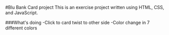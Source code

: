 #Blu Bank Card project
This is an exercise project written using HTML, CSS, and JavaScript.

###What's doing
-Click to card twist to other side
-Color change in 7 different colors
